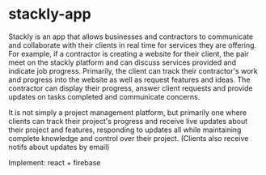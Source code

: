 # stackly-app


Stackly is an app that allows businesses and contractors to communicate and collaborate with their clients in real time for services they are offering. 
For example, if a contractor is creating a website for their client, the pair meet on the stackly platform and can discuss services provided and indicate job progress. Primarily, the client can track their contractor's work and progress into the website as well as request features and ideas. The contractor can display their progress, answer client requests and provide updates on tasks completed and communicate concerns. 

It is not simply a project management platform, but primarily one where clients can track their project's progress and receive live updates about their project and features, responding to updates all while maintaining complete knowledge and control over their project. (Clients also receive notifs about updates by email)

Implement: react + firebase
